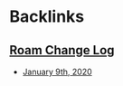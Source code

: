 
# Backlinks
## [Roam Change Log](<Roam Change Log.md>)
- [January 9th, 2020](<January 9th, 2020.md>)

